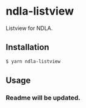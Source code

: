 # ndla-listview

Listview for NDLA.

## Installation

```sh
$ yarn ndla-listview
```

## Usage

### Readme will be updated.
